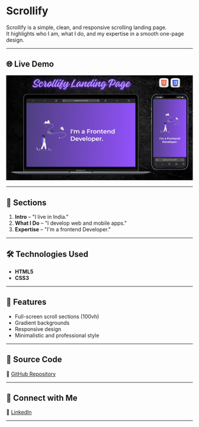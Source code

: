 # Scrollify

Scrollify is a simple, clean, and responsive scrolling landing page.  
It highlights who I am, what I do, and my expertise in a smooth one-page design.

---
## 🌐 Live Demo

[![Website Preview](assets/images/scrollify.png)](https://github.com/nufail-01/Scrollify.git)

---

## 🚀 Sections
1. **Intro** – "I live in India."  
2. **What I Do** – "I develop web and mobile apps."  
3. **Expertise** – "I'm a frontend Developer."  

---

## 🛠️ Technologies Used
- **HTML5**  
- **CSS3**
---

## 🎨 Features
- Full-screen scroll sections (100vh)  
- Gradient backgrounds  
- Responsive design  
- Minimalistic and professional style  

---
## 📂 Source Code

🔗 [GitHub Repository](https://github.com/nufail-01/Scrollify.git)

---

## 🤝 Connect with Me

🔗 [LinkedIn](https://www.linkedin.com/in/nufailshaikh/) 

---
